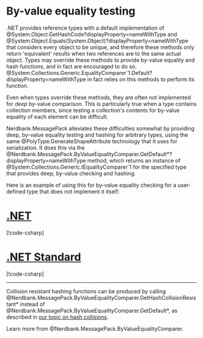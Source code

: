 # By-value equality testing

.NET provides reference types with a default implementation of @System.Object.GetHashCode?displayProperty=nameWithType and @System.Object.Equals(System.Object)?displayProperty=nameWithType that considers every object to be unique, and therefore these methods only return 'equivalent' results when two references are to the same actual object.
Types may override these methods to provide by-value equality and hash functions, and in fact are encouraged to do so.
@System.Collections.Generic.EqualityComparer`1.Default?displayProperty=nameWithType in fact relies on this methods to perform its function.

Even when types override these methods, they are often not implemented for _deep_ by-value comparison.
This is particularly true when a type contains collection members, since testing a collection's contents for by-value equality of each element can be difficult.

Nerdbank.MessagePack alleviates these difficulties somewhat by providing deep, by-value equality testing and hashing for arbitrary types, using the same @PolyType.GenerateShapeAttribute technology that it uses for serialization.
It does this via the @Nerdbank.MessagePack.ByValueEqualityComparer.GetDefault\*?displayProperty=nameWithType method, which returns an instance of @System.Collections.Generic.IEqualityComparer`1 for the specified type that provides deep, by-value checking and hashing.

Here is an example of using this for by-value equality checking for a user-defined type that does not implement it itself:

# [.NET](#tab/net)

[!code-csharp[](../../samples/ByValueEquality.cs#ByValueEqualityNET)]

# [.NET Standard](#tab/netfx)

[!code-csharp[](../../samples/ByValueEquality.cs#ByValueEqualityNETFX)]

---

Collision resistant hashing functions can be produced by calling @Nerdbank.MessagePack.ByValueEqualityComparer.GetHashCollisionResistant* instead of @Nerdbank.MessagePack.ByValueEqualityComparer.GetDefault*, as described in [our topic on hash collisions](security.md#hash-collisions).

Learn more from @Nerdbank.MessagePack.ByValueEqualityComparer.
